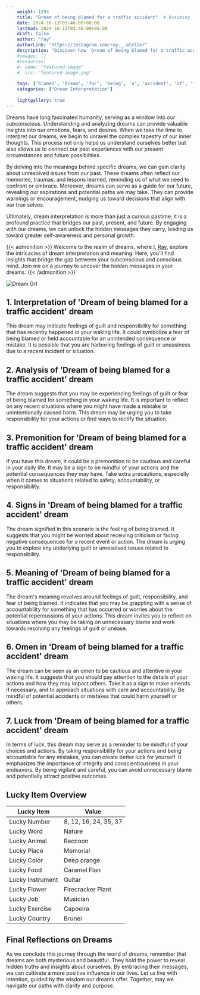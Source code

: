 ```yaml
---
    weight: 1294
    title: "Dream of being blamed for a traffic accident"  # Assuming 'title' column exists
    date: 2024-10-13T03:46:00+08:00
    lastmod: 2024-10-13T03:46:00+08:00
    draft: false
    author: "ray"
    authorLink: "https://instagram.com/ray._.atelier"
    description: "Discover how 'Dream of being blamed for a traffic accident' can interpret your future and uncover its significant meanings in your life."
    #images: []
    #resources:
    #- name: "featured-image"
    #  src: "featured-image.png"
    
    tags: ['blamed', 'Dream', 'for', 'being', 'a', 'accident', 'of', 'traffic']
    categories: ["Dream Interpretation"]
    
    lightgallery: true
---
```

    
Dreams have long fascinated humanity, serving as a window into our subconscious. Understanding and analyzing dreams can provide valuable insights into our emotions, fears, and desires. When we take the time to interpret our dreams, we begin to unravel the complex tapestry of our inner thoughts. This process not only helps us understand ourselves better but also allows us to connect our past experiences with our present circumstances and future possibilities.

By delving into the meanings behind specific dreams, we can gain clarity about unresolved issues from our past. These dreams often reflect our memories, traumas, and lessons learned, reminding us of what we need to confront or embrace. Moreover, dreams can serve as a guide for our future, revealing our aspirations and potential paths we may take. They can provide warnings or encouragement, nudging us toward decisions that align with our true selves.

Ultimately, dream interpretation is more than just a curious pastime; it is a profound practice that bridges our past, present, and future. By engaging with our dreams, we can unlock the hidden messages they carry, leading us toward greater self-awareness and personal growth.

{{< admonition >}}
Welcome to the realm of dreams, where I, [Ray](https://instagram.com/ray._.atelier), explore the intricacies of dream interpretation and meaning. Here, you’ll find insights that bridge the gap between your subconscious and conscious mind. Join me on a journey to uncover the hidden messages in your dreams.
{{< /admonition >}}

![Dream Grl](https://cdn.pixabay.com/photo/2017/11/02/03/35/gothic-2910057_1280.jpg "Dream Grl")

## 1. Interpretation of 'Dream of being blamed for a traffic accident' dream

This dream may indicate feelings of guilt and responsibility for something that has recently happened in your waking life. It could symbolize a fear of being blamed or held accountable for an unintended consequence or mistake. It is possible that you are harboring feelings of guilt or uneasiness due to a recent incident or situation.

## 2. Analysis of 'Dream of being blamed for a traffic accident' dream

The dream suggests that you may be experiencing feelings of guilt or fear of being blamed for something in your waking life. It is important to reflect on any recent situations where you might have made a mistake or unintentionally caused harm. This dream may be urging you to take responsibility for your actions or find ways to rectify the situation.

## 3. Premonition for 'Dream of being blamed for a traffic accident' dream

If you have this dream, it could be a premonition to be cautious and careful in your daily life. It may be a sign to be mindful of your actions and the potential consequences they may have. Take extra precautions, especially when it comes to situations related to safety, accountability, or responsibility.

## 4. Signs in 'Dream of being blamed for a traffic accident' dream

The dream signified in this scenario is the feeling of being blamed. It suggests that you might be worried about receiving criticism or facing negative consequences for a recent event or action. The dream is urging you to explore any underlying guilt or unresolved issues related to responsibility.

## 5. Meaning of 'Dream of being blamed for a traffic accident' dream

The dream's meaning revolves around feelings of guilt, responsibility, and fear of being blamed. It indicates that you may be grappling with a sense of accountability for something that has occurred or worries about the potential repercussions of your actions. This dream invites you to reflect on situations where you may be taking on unnecessary blame and work towards resolving any feelings of guilt or unease.

## 6. Omen in 'Dream of being blamed for a traffic accident' dream

The dream can be seen as an omen to be cautious and attentive in your waking life. It suggests that you should pay attention to the details of your actions and how they may impact others. Take it as a sign to make amends if necessary, and to approach situations with care and accountability. Be mindful of potential accidents or mistakes that could harm yourself or others.

## 7. Luck from 'Dream of being blamed for a traffic accident' dream

In terms of luck, this dream may serve as a reminder to be mindful of your choices and actions. By taking responsibility for your actions and being accountable for any mistakes, you can create better luck for yourself. It emphasizes the importance of integrity and conscientiousness in your endeavors. By being vigilant and careful, you can avoid unnecessary blame and potentially attract positive outcomes.

## Lucky Item Overview
| Lucky Item          | Value              |
|---------------|--------------------|
| Lucky Number        | 8, 12, 16, 24, 35, 37  |
| Lucky Word          | Nature |
| Lucky Animal        | Raccoon |
| Lucky Place         | Memorial     |
| Lucky Color         | Deep orange     |
| Lucky Food          | Caramel Flan      |
| Lucky Instrument    | Guitar |
| Lucky Flower        | Firecracker Plant    |
| Lucky Job           | Musician       |
| Lucky Exercise      | Capoeira  |
| Lucky Country       | Brunei    |


##  Final Reflections on Dreams

As we conclude this journey through the world of dreams, remember that dreams are both mysterious and beautiful. They hold the power to reveal hidden truths and insights about ourselves. By embracing their messages, we can cultivate a more positive influence in our lives. Let us live with intention, guided by the wisdom our dreams offer. Together, may we navigate our paths with clarity and purpose.
